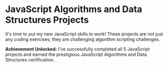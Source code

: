 # JavaScript Algorithms and Data Structures Projects

It's time to put my new JavaScript skills to work! These projects are not just any coding exercises; they are challenging algorithm scripting challenges.

**Achievement Unlocked:** I've successfully completed all 5 JavaScript projects and earned the prestigious JavaScript Algorithms and Data Structures certification.
